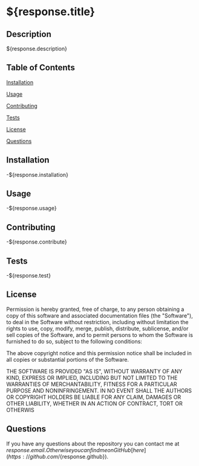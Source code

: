 # ${response.title}

## Description

${response.description}

## Table of Contents

[Installation](#Installation)

[Usage](#Usage)

[Contributing](#Contributing)

[Tests](#Tests)

[License](#License)

[Questions](#Questions)

## Installation

-${response.installation}

## Usage

-${response.usage}

## Contributing

-${response.contribute}

## Tests

-${response.test}

## License

Permission is hereby granted, free of charge, to any person obtaining a copy of this software and associated documentation files (the "Software"), to deal in the Software without restriction, including without limitation the rights to use, copy, modify, merge, publish, distribute, sublicense, and/or sell copies of the Software, and to permit persons to whom the Software is furnished to do so, subject to the following conditions:

The above copyright notice and this permission notice shall be included in all copies or substantial portions of the Software.

THE SOFTWARE IS PROVIDED "AS IS", WITHOUT WARRANTY OF ANY KIND, EXPRESS OR IMPLIED, INCLUDING BUT NOT LIMITED TO THE WARRANTIES OF MERCHANTABILITY, FITNESS FOR A PARTICULAR PURPOSE AND NONINFRINGEMENT. IN NO EVENT SHALL THE AUTHORS OR COPYRIGHT HOLDERS BE LIABLE FOR ANY CLAIM, DAMAGES OR OTHER LIABILITY, WHETHER IN AN ACTION OF CONTRACT, TORT OR OTHERWIS

## Questions

If you have any questions about the repository you can contact me at ${response.email}. Otherwise you can find me on GitHub [here](https://github.com/${response.github}).
